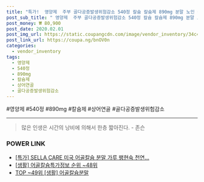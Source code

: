 ```yaml
--- 
title: "특가!  영양제  주부 골다공증발생위험감소 540정 칼슘 칼슘제 890mg 분말 노인 상어연골 ..." 
post_sub_title: " 영양제  주부 골다공증발생위험감소 540정 칼슘 칼슘제 890mg 분말 노인 상어연골 청소년 어린이 칼슘보충제 어골칼슘" 
post_money: ₩ 80,900 
post_date: 2020.02.01 
post_img_url: https://static.coupangcdn.com/image/vendor_inventory/34c4/55f8961075fe9212d60c0f5437cbf449a107ec844861f10fdf3857c38e27.jpg 
post_link_url: https://coupa.ng/bnOV0n 
categories: 
  - vendor_inventory 
tags: 
  - 영양제 
  - 540정 
  - 890mg 
  - 칼슘제 
  - 상어연골 
  - 골다공증발생위험감소 
--- 
```

  #영양제 #540정 #890mg #칼슘제 #상어연골 #골다공증발생위험감소 
<hr> 

> 많은 인생은 시간의 낭비에 의해서 한층 짧아진다. - 존슨 


### POWER LINK

* <a href="https://blog.naver.com/sakai111/221792813258" target="_blank">[특가] SELLA CARE 미국 어골칼슘 분말 가루 팽현숙 천연...</a>
* <a href="https://blog.naver.com/sakai111/221771014762" target="_blank"> [생활] 어골칼슘특가정보 순위 ~48위</a>
* <a href="https://blog.naver.com/an0733/221792218958" target="_blank"> TOP ~49위 [생활] 어골칼슘분말</a>
